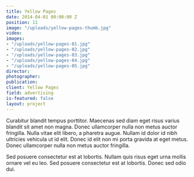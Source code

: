 ```yaml
---
title: Yellow Pages
date: 2014-04-01 00:00:00 Z
position: 11
image: "/uploads/yellow-pages-thumb.jpg"
video: 
images:
- "/uploads/yellow-pages-01.jpg"
- "/uploads/yellow-pages-02.jpg"
- "/uploads/yellow-pages-03.jpg"
- "/uploads/yellow-pages-04.jpg"
- "/uploads/yellow-pages-05.jpg"
director: 
photographer: 
publication: 
client: Yellow Pages
field: advertising
is-featured: false
layout: project
---
```


Curabitur blandit tempus porttitor. Maecenas sed diam eget risus varius blandit sit amet non magna. Donec ullamcorper nulla non metus auctor fringilla. Nulla vitae elit libero, a pharetra augue. Nullam id dolor id nibh ultricies vehicula ut id elit. Donec id elit non mi porta gravida at eget metus. Donec ullamcorper nulla non metus auctor fringilla.

Sed posuere consectetur est at lobortis. Nullam quis risus eget urna mollis ornare vel eu leo. Sed posuere consectetur est at lobortis. Donec sed odio dui.